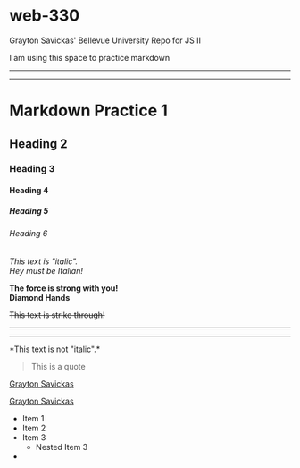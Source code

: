 # web-330
Grayton Savickas' Bellevue University Repo for JS II

I am using this space to practice markdown

- - - 
___


<!-- heading -->
# Markdown Practice 1
## Heading 2 
### Heading 3
#### Heading 4 
##### Heading 5
###### Heading 6

<!-- italics -->
*This text is "italic".* <br>
_Hey must be Italian!_

<!-- strong -->
**The force is strong with you!** <br>
__Diamond Hands__

<!-- strike through -->
~~This text is strike through!~~

<!-- horizontal rule -->
- - - 
___

<!-- how to escape char with back slash-->
\*This text is not "italic".\* 

<!-- blockquote -->
> This is a quote

<!-- link -->
[Grayton Savickas](https://github.com/gsavickas)
<!-- add a hover description -->
[Grayton Savickas](https://github.com/gsavickas "My Repo")

<!-- UL -->
* Item 1
* Item 2
* Item 3
  * Nested Item 3
* 
